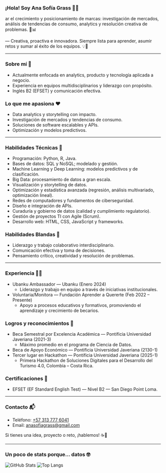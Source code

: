 ### ¡Hola! Soy Ana Sofía Grass 👋✨

ar el crecimiento y posicionamiento de marcas: investigación de mercados, análisis de tendencias de consumo, analytics y resolución creativa de problemas. 🚀📊

— Creativa, proactiva e innovadora. Siempre lista para aprender, asumir retos y sumar al éxito de los equipos. 💡🤝

---

### Sobre mí 🧠
- Actualmente enfocada en analytics, producto y tecnología aplicada a negocio.
- Experiencia en equipos multidisciplinarios y liderazgo con propósito.
- Inglés B2 (EFSET) y comunicación efectiva.

### Lo que me apasiona ❤️
- Data analytics y storytelling con impacto.
- Investigación de mercados y tendencias de consumo.
- Soluciones de software escalables y APIs.
- Optimización y modelos predictivos.

---

### Habilidades Técnicas 🔧
- Programación: Python, R, Java.
- Bases de datos: SQL y NoSQL; modelado y gestión.
- Machine Learning y Deep Learning: modelos predictivos y de clasificación.
- Big Data: procesamiento de datos a gran escala.
- Visualización y storytelling de datos.
- Optimización y estadística avanzada (regresión, análisis multivariado, optimización lineal).
- Redes de computadores y fundamentos de ciberseguridad.
- Diseño e integración de APIs.
- Curaduría y gobierno de datos (calidad y cumplimiento regulatorio).
- Gestión de proyectos TI con Agile (Scrum).
- Desarrollo web: HTML, CSS, JavaScript y frameworks.

### Habilidades Blandas 🌱
- Liderazgo y trabajo colaborativo interdisciplinario.
- Comunicación efectiva y toma de decisiones.
- Pensamiento crítico, creatividad y resolución de problemas.

---

### Experiencia 👩‍💼
- Ubanku Ambassador — Ubanku (Enero 2024)
  - Liderazgo y trabajo en equipo a través de iniciativas institucionales.
- Voluntaria/Monitora — Fundación Aprender a Quererte (Feb 2022 – Presente)
  - Apoyo a procesos educativos y formativos, promoviendo el aprendizaje y crecimiento de becarios.

### Logros y reconocimientos 🏅
- Beca Semestral por Excelencia Académica — Pontificia Universidad Javeriana (2021-3)
  - Máximo promedio en el programa de Ciencia de Datos.
- Beca de Apoyo Económico — Pontificia Universidad Javeriana (2130-1)
- Tercer lugar en Hackathon — Pontificia Universidad Javeriana (2025-1)
  - Primera Hackathon de Soluciones Digitales para el Desarrollo del Turismo 4.0, Colombia – Costa Rica.

### Certificaciones 📜
- EFSET (EF Standard English Test) — Nivel B2 — San Diego Point Loma.

---

### Contacto 📬
- Teléfono: [+57 313 777 6041](tel:+573137776041)
- Email: [anasofiagrass@gmail.com](mailto:anasofiagrass@gmail.com)

Si tienes una idea, proyecto o reto, ¡hablemos! ☕💬

---

### Un poco de stats porque… datos 🤓

![GitHub Stats](https://github-readme-stats.vercel.app/api?username=as-grass&show_icons=true&theme=radical)
![Top Langs](https://github-readme-stats.vercel.app/api/top-langs/?username=as-grass&layout=compact&theme=radical)


